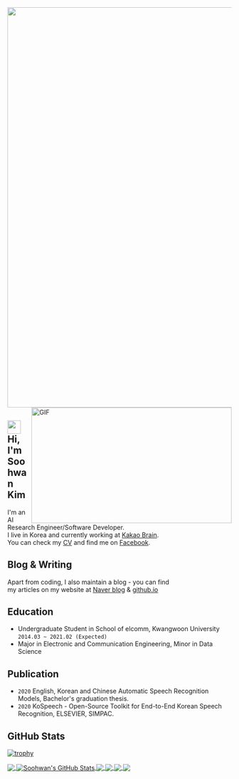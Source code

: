 <img src="https://github.com/sooftware/sooftware/raw/master/images/header.png" width=900>
  
<img align="right" alt="GIF" src="https://github.com/sooftware/sooftware/blob/master/images/code.gif" width="450" height="260" />
  
## <img src="https://raw.githubusercontent.com/MartinHeinz/MartinHeinz/master/wave.gif" width="30px"> Hi, I'm Soohwan Kim 
I'm an AI Research Engineer/Software Developer.     
I live in Korea and currently working at [Kakao Brain](https://www.kakaobrain.com/).   
You can check my [CV](https://github.com/sooftware/sooftware/blob/master/CV.pdf) and find me on [Facebook](https://www.facebook.com/sooftware95/).
  
## Blog & Writing
Apart from coding, I also maintain a blog - you can find    
my articles on my website at [Naver blog](https://blog.naver.com/sooftware) & [github.io](https://sooftware.github.io/) 
  
## Education
- Undergraduate Student in School of elcomm, Kwangwoon University `2014.03 ~ 2021.02 (Expected)` 
- Major in Electronic and Communication Engineering, Minor in Data Science  
  
## Publication  
- `2020` English, Korean and Chinese Automatic Speech Recognition Models, Bachelor's graduation thesis.  
- `2020` KoSpeech - Open-Source Toolkit for End-to-End Korean Speech Recognition, ELSEVIER, SIMPAC.  
  
## GitHub Stats
  
[![trophy](https://github-profile-trophy.vercel.app/?username=sooftware)](https://github.com/ryo-ma/github-profile-trophy)
  
<a href="https://github.com/sooftware/sooftware">
  <img align="center" src="https://github-readme-stats.vercel.app/api/top-langs/?username=sooftware&hide=html,scss,cuda&title_color=ffffff&text_color=c9cacc&icon_color=2bbc8a&bg_color=1d1f21&exclude_repo=TIL" />
</a>
<a href="https://github.com/sooftware/sooftware">
  <img align="center" src="https://github-readme-stats.vercel.app/api?username=sooftware&show_icons=true&line_height=27&count_private=true&title_color=ffffff&text_color=c9cacc&icon_color=2bbc8a&bg_color=1d1f21" alt="Soohwan's GitHub Stats" />
</a>

<a href="https://github.com/sooftware/KoSpeech">
  <img align="center" src="https://github-readme-stats.vercel.app/api/pin/?username=sooftware&repo=KoSpeech&title_color=ffffff&text_color=c9cacc&icon_color=2bbc8a&bg_color=1d1f21" />
<img align="center" src="https://github-readme-stats.vercel.app/api/pin/?username=sooftware&repo=nlp-attentions&title_color=ffffff&text_color=c9cacc&icon_color=2bbc8a&bg_color=1d1f21" />
</a>
<a href="https://github.com/sooftware/Fairseq-Listen-Attend-Spell">
  <img align="center" src="https://github-readme-stats.vercel.app/api/pin/?username=sooftware&repo=Fairseq-Listen-Attend-Spell&title_color=ffffff&text_color=c9cacc&icon_color=2bbc8a&bg_color=1d1f21" />
  <img align="center" src="https://github-readme-stats.vercel.app/api/pin/?username=sooftware&repo=End-to-End-Speech-Recognition-Models&title_color=ffffff&text_color=c9cacc&icon_color=2bbc8a&bg_color=1d1f21" />
</a>
  
<!--
**sooftware/sooftware** is a ✨ _special_ ✨ repository because its `README.md` (this file) appears on your GitHub profile.
  
Here are some ideas to get you started:

- 🔭 I’m currently working on ...
- 🌱 I’m currently learning ...
- 👯 I’m looking to collaborate on ...
- 🤔 I’m looking for help with ...
- 💬 Ask me about ...
- 📫 How to reach me: ...
- 😄 Pronouns: ...
- ⚡ Fun fact: ...
-->
